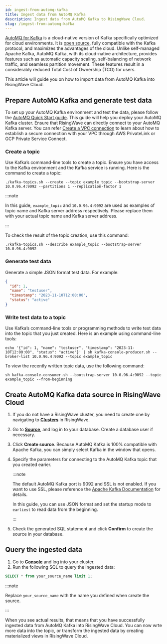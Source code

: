 ```yaml
---
id: ingest-from-automq-kafka
title: Ingest data from AutoMQ Kafka
description: Ingest data from AutoMQ Kafka to RisingWave Cloud.
slug: /ingest-from-automq-kafka
---
```

<head>
  <link rel="canonical" href="https://docs.risingwave.com/docs/current/ingest-from-automq-kafka/" />
</head>

[AutoMQ for Kafka](https://docs.automq.com/zh/docs/automq-s3kafka/YUzOwI7AgiNIgDk1GJAcu6Uanog) is a cloud-native version of Kafka specifically optimized for cloud environments. It is [open source](https://github.com/AutoMQ/automq-for-kafka), fully compatible with the Kafka protocol, and maximizes the advantages of the cloud. Unlike self-managed Apache Kafka, AutoMQ Kafka, with its cloud-native architecture, provides features such as automatic capacity scaling, self-balancing of network traffic, and seamless partition movement. These features result in a considerably reduced Total Cost of Ownership (TCO) for users.

This article will guide you on how to import data from AutoMQ Kafka into RisingWave Cloud.

## Prepare AutoMQ Kafka and generate test data

To set up your AutoMQ Kafka environment and test the data, please follow the [AutoMQ Quick Start guide](https://docs.automq.com/zh/docs/automq-s3kafka/VKpxwOPvciZmjGkHk5hcTz43nde). This guide will help you deploy your AutoMQ Kafka cluster. Ensure that RisingWave can directly connect to your AutoMQ Kafka server. You can refer [Create a VPC connection](https://docs.risingwave.com/cloud/create-a-connection/) to learn about how to establish a secure connection with your VPC through AWS PrivateLink or GCP Private Service Connect.

### Create a topic

Use Kafka’s command-line tools to create a topic. Ensure you have access to the Kafka environment and the Kafka service is running. Here is the command to create a topic:

```shell
./kafka-topics.sh --create --topic example_topic --bootstrap-server 10.0.96.4:9092 --partitions 1 --replication-factor 1
```
:::note

In this guide, `example_topic` and `10.0.96.4:9092` are used as examples of topic name and Kafka server address respectively. Please replace them with your actual topic name and Kafka server address.

:::


To check the result of the topic creation, use this command:
```shell
./kafka-topics.sh --describe example_topic --bootstrap-server 10.0.96.4:9092
```
### Generate test data

Generate a simple JSON format test data. For example:
```json
{
  "id": 1,
  "name": "testuser",
  "timestamp": "2023-11-10T12:00:00",
  "status": "active"
}
```

### Write test data to a topic

Use Kafka’s command-line tools or programming methods to write test data into the topic that you just created. Here is an example using command-line tools:
```shell
echo '{"id": 1, "name": "testuser", "timestamp": "2023-11-10T12:00:00", "status": "active"}' | sh kafka-console-producer.sh --broker-list 10.0.96.4:9092 --topic example_topic
```


To view the recently written topic data, use the following command:
```shell
sh kafka-console-consumer.sh --bootstrap-server 10.0.96.4:9092 --topic example_topic --from-beginning
```

## Create AutoMQ Kafka data source in RisingWave Cloud

1. If you do not have a RisingWave cluster, you need to create one by navigating to [**Clusters**](https://cloud.risingwave.com/clusters/) in RisingWave.
2. Go to [**Source**](https://cloud.risingwave.com/source/), and log in to your database. Create a database user if necessary.
3. Click **Create source**. Because AutoMQ Kafka is 100% compatible with Apache Kafka, you can simply select Kafka in the window that opens. 
5. Specify the parameters for connecting to the AutoMQ Kafka topic that you created earier.

   :::note

   The default AutoMQ Kafka port is 9092 and SSL is not enabled. If you want to use SSL, please reference the [Apache Kafka Documentation](https://kafka.apache.org/documentation/#security_ssl) for details.
   
   In this guide, you can use JSON format and set the startup mode to `earliest` to read data from the beginning.

   :::

7. Check the generated SQL statement and click **Confirm** to create the source in your database.

## Query the ingested data

1. Go to [**Console**](https://cloud.risingwave.com/console/) and log into your cluster.
2. Run the following SQL to query the ingested data:
```sql
SELECT * from your_source_name limit 1;
```
:::note

Replace `your_source_name` with the name you defined when create the source.

:::

When you see actual results, that means that you have successfully ingested data from AutoMQ Kafka into RisingWave Cloud. You can now wrte more data into the topic, or transform the ingested data by creating materialized views in RisingWave Cloud.
